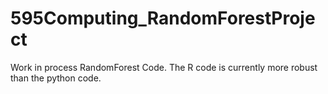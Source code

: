# 595Computing_RandomForestProject
Work in process RandomForest Code. The R code is currently more robust than the python code.

